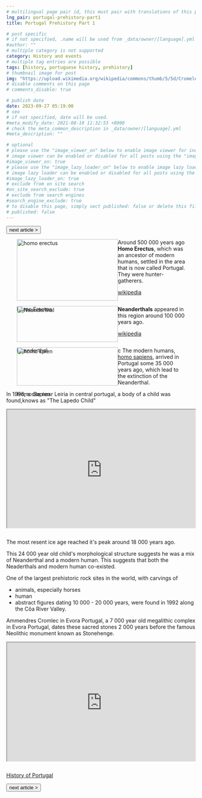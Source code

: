 ```yaml
---
# multilingual page pair id, this must pair with translations of this page. (This name must be unique)
lng_pair: portugal-prehistory-part1
title: Portugal Prehistory Part 1

# post specific
# if not specified, .name will be used from _data/owner/[language].yml
#author: ""
# multiple category is not supported
category: History and events
# multiple tag entries are possible
tags: [history, portuguese history, prehistory]
# thumbnail image for post
img: "https://upload.wikimedia.org/wikipedia/commons/thumb/5/5d/Cromeleque_dos_Almendres1340.JPG/1280px-Cromeleque_dos_Almendres1340.JPG"
# disable comments on this page
# comments_disable: true

# publish date
date: 2023-09-27 05:19:00
# seo
# if not specified, date will be used.
#meta_modify_date: 2021-08-10 11:32:53 +0900
# check the meta_common_description in _data/owner/[language].yml
#meta_description: ""

# optional
# please use the "image_viewer_on" below to enable image viewer for individual pages or posts (_posts/ or [language]/_posts folders).
# image viewer can be enabled or disabled for all posts using the "image_viewer_posts: true" setting in _data/conf/main.yml.
#image_viewer_on: true
# please use the "image_lazy_loader_on" below to enable image lazy loader for individual pages or posts (_posts/ or [language]/_posts folders).
# image lazy loader can be enabled or disabled for all posts using the "image_lazy_loader_posts: true" setting in _data/conf/main.yml.
#image_lazy_loader_on: true
# exclude from on site search
#on_site_search_exclude: true
# exclude from search engines
#search_engine_exclude: true
# to disable this page, simply sect published: false or delete this file
# published: false
---
```


<button onclick="document.location.href='./2023-10-01-part2'">next article ></button>

<div style="display:flex;margin:1em 2em;justify-content:space-between;">
  <div style="width:60%">
     <img src="https://upload.wikimedia.org/wikipedia/commons/thumb/c/c4/Homo_erectus_reconstruction%2C_Natural_History_Museum%2C_London.jpg/1280px-Homo_erectus_reconstruction%2C_Natural_History_Museum%2C_London.jpg" alt="homo erectus" style="width:100%">
     <p>Homo Erectus</p>
  </div>
  <div style="width:40%">
     Around 500 000 years ago <strong>Homo Erectus</strong>, which was an ancestor of modern humans, settled in the area that is now called Portugal.
     They were hunter-gatherers.
     <p><a href="https://en.wikipedia.org/wiki/Homo_erectus">wikipedia</a></p> 
         
  </div>
</div>

<div style="display:flex;margin:1em 2em;justify-content:space-between;">
  <div style="width:60%">
    <img src="https://upload.wikimedia.org/wikipedia/commons/thumb/0/07/Neanderthal_man_reconstruction%2C_Natural_History_Museum%2C_London.jpg/800px-Neanderthal_man_reconstruction%2C_Natural_History_Museum%2C_London.jpg" alt="Neanderthal" style="width:100%">
    <p>Neanderthal</p>
  </div>
  <div style="width:40%">
    <strong>Neanderthals</strong> appeared in this region around 100 000 years ago.  
    <p><a href="https://en.wikipedia.org/wiki/Neanderthal">wikipedia</a></p>
  </div>
</div>

<div style="display:flex;margin:1em 2em;justify-content:space-between;">
  <div style="width:60%">
    <img src="https://static.mundoeducacao.uol.com.br/mundoeducacao/2023/01/representacao-do-rosto-de-um-homem-da-especie-homo-sapiens.jpg" alt="homo spien" style="width:100%">
    <p>Homo Sapien</p>
  </div>
  <div style="width:40%">c
      The modern humans, <a href="https://en.wikipedia.org/wiki/Human">homo sapiens</a>, arrived in Portugal some 35 000 years ago, which lead to the extinction of the Neanderthal.
  </div>
</div>

<p>In 1998, a site near Leiria in central portugal, a body of a child was found,knows as "The Lapedo Child"</p>

<div style="position:relative;padding-bottom:56.25%;padding-top:35px;height:0;margin-bottom:2em;overflow:hidden">
    <iframe style="position:absolute;top:0;left:0;width:100%;height:100%"  src="https://www.youtube.com/embed/CLMG5yQsoCU?si=4faZwytjI0DzorbD" title="YouTube video player"  allowfullscreen>
    </iframe>
</div>

The most resent ice age reached it's peak around 18 000 years ago.

This 24 000 year old child's morphological structure suggests he was a mix of Neanderthal and a modern human.
This suggests that both the Neaderthals and modern human co-existed.

One of the largest prehistoric rock sites in the world, with carvings of

- animals, especially horses
- human
- abstract figures
  dating 10 000 - 20 000 years, were found in 1992 along the Côa River Valley.

Ammendres Cromlec in Evora Portugal, a 7 000 year old megalithic complex in Evora Portugal, dates these sacred stones 2 000 years before the famous Neolithic monument known as Stonehenge.

<div style="position:relative;padding-bottom:56.25%;padding-top:35px;height:0;margin-bottom:2em;overflow:hidden">
    <iframe style="position:absolute;top:0;left:0;width:100%;height:100%"  src="https://www.youtube.com/embed/ajq3UaQ2gTw?si=yppqBBoJymzhqhVv" title="YouTube video player"  allowfullscreen>
    </iframe>
</div>

[History of Portugal](https://www.amazon.com/History-Portugal-Captivating-Portuguese-Countries/dp/1637165579)

<button onclick="document.location.href='./2023-10-01-part2'">next article ></button>
